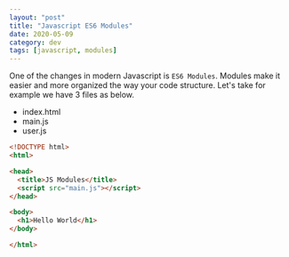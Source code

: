 ```yaml
---
layout: "post"
title: "Javascript ES6 Modules"
date: 2020-05-09
category: dev
tags: [javascript, modules]
---
```


One of the changes in modern Javascript is `ES6 Modules`. Modules make it easier and more organized the way your code structure. Let's take for example we have 3 files as below. 

* index.html
* main.js
* user.js 

``` html
<!DOCTYPE html>
<html>

<head>
  <title>JS Modules</title>
  <script src="main.js"></script>
</head>

<body>
  <h1>Hello World</h1>
</body>

</html>
```